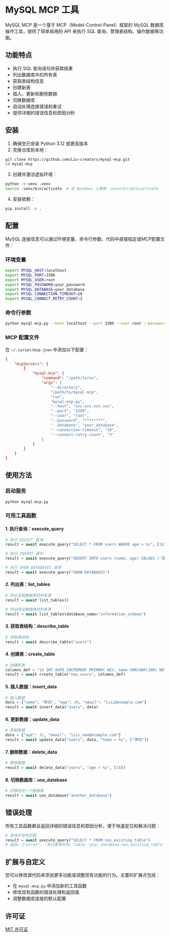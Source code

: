 # MySQL MCP 工具

MySQL MCP 是一个基于 MCP（Model-Control-Panel）框架的 MySQL 数据库操作工具，提供了简单易用的 API 来执行 SQL 查询、管理表结构、操作数据等功能。

## 功能特点

- 执行 SQL 查询语句并获取结果
- 列出数据库中的所有表
- 获取表结构信息
- 创建新表
- 插入、更新和删除数据
- 切换数据库
- 自动处理连接错误和重试
- 提供详细的错误信息和原因分析

## 安装

1. 确保您已安装 Python 3.12 或更高版本
2. 克隆仓库到本地：

```bash
git clone https://github.com/Liu-creators/mysql-mcp.git
cd mysql-mcp
```

3. 创建并激活虚拟环境：

```bash
python -m venv .venv
source .venv/bin/activate  # 在 Windows 上使用 .venv\Scripts\activate
```

4. 安装依赖：

```bash
pip install -e .
```

## 配置

MySQL 连接信息可以通过环境变量、命令行参数、代码中直接指定或MCP配置文件：

### 环境变量

```bash
export MYSQL_HOST=localhost
export MYSQL_PORT=3306
export MYSQL_USER=root
export MYSQL_PASSWORD=your_password
export MYSQL_DATABASE=your_database
export MYSQL_CONNECTION_TIMEOUT=10
export MYSQL_CONNECT_RETRY_COUNT=3
```

### 命令行参数

```bash
python mysql-mcp.py --host localhost --port 3306 --user root --password your_password --database your_database
```

### MCP 配置文件

在 `~/.cursor/mcp.json` 中添加以下配置：

```json
{
    "mcpServers": {
        {
            "mysql-mcp": {
                "command": "/path/to/uv",
                "args": [
                    "--directory",
                    "/path/to/mysql-mcp",
                    "run",
                    "mysql-mcp.py",
                    "--host", "xxx.xxx.xxx.xxx",
                    "--port", "3306",
                    "--user", "root",
                    "--password", "********",
                    "--database", "your_database",
                    "--connection-timeout", "10",
                    "--connect-retry-count", "3"
                ]
            }
        }
    }
}
```

## 使用方法

### 启动服务

```bash
python mysql-mcp.py
```

### 可用工具函数

#### 1. 执行查询：execute_query

```python
# 执行 SELECT 查询
result = await execute_query("SELECT * FROM users WHERE age > %s", [18])

# 执行 INSERT 语句
result = await execute_query("INSERT INTO users (name, age) VALUES ('张三', 25)")

# 执行 SHOW DATABASES 查询
result = await execute_query("SHOW DATABASES")
```

#### 2. 列出表：list_tables

```python
# 列出当前数据库的所有表
result = await list_tables()

# 列出特定数据库的所有表
result = await list_tables(database_name="information_schema")
```

#### 3. 获取表结构：describe_table

```python
# 获取表结构
result = await describe_table("users")
```

#### 4. 创建表：create_table

```python
# 创建新表
columns_def = "id INT AUTO_INCREMENT PRIMARY KEY, name VARCHAR(100) NOT NULL, age INT, email VARCHAR(255) UNIQUE"
result = await create_table("new_users", columns_def)
```

#### 5. 插入数据：insert_data

```python
# 插入数据
data = {"name": "李四", "age": 30, "email": "lisi@example.com"}
result = await insert_data("users", data)
```

#### 6. 更新数据：update_data

```python
# 更新数据
data = {"age": 31, "email": "lisi_new@example.com"}
result = await update_data("users", data, "name = %s", ["李四"])
```

#### 7. 删除数据：delete_data

```python
# 删除数据
result = await delete_data("users", "age < %s", [18])
```

#### 8. 切换数据库：use_database

```python
# 切换到另一个数据库
result = await use_database("another_database")
```

## 错误处理

所有工具函数都会返回详细的错误信息和原因分析，便于快速定位和解决问题：

```python
# 查询不存在的表
result = await execute_query("SELECT * FROM non_existing_table")
# 返回: {"error": "执行查询失败: Table 'your_database.non_existing_table' doesn't exist\n原因：查询的表不存在", "query": "SELECT * FROM non_existing_table"}
```

## 扩展与自定义

您可以修改源代码来添加更多功能或调整现有功能的行为。主要的扩展点包括：

- 在 `mysql-mcp.py` 中添加新的工具函数
- 修改现有函数的错误处理和返回值
- 调整数据库连接的默认配置

## 许可证

[MIT 许可证](LICENSE)
